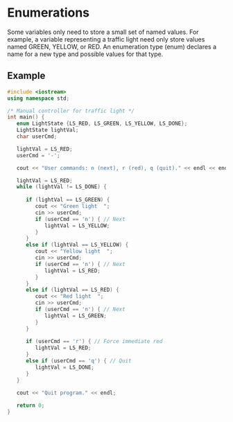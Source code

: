 # Enumerations

Some variables only need to store a small set of named values. For example, a variable representing a traffic light need only store values named GREEN, YELLOW, or RED. An enumeration type (enum) declares a name for a new type and possible values for that type.

## Example

```c++
#include <iostream>
using namespace std;

/* Manual controller for traffic light */
int main() {
   enum LightState {LS_RED, LS_GREEN, LS_YELLOW, LS_DONE};
   LightState lightVal;
   char userCmd;

   lightVal = LS_RED;
   userCmd = '-';

   cout << "User commands: n (next), r (red), q (quit)." << endl << endl;

   lightVal = LS_RED;
   while (lightVal != LS_DONE) {
      
      if (lightVal == LS_GREEN) {
         cout << "Green light  ";
         cin >> userCmd;
         if (userCmd == 'n') { // Next
            lightVal = LS_YELLOW;
         }
      }
      else if (lightVal == LS_YELLOW) {
         cout << "Yellow light  ";
         cin >> userCmd;
         if (userCmd == 'n') { // Next
            lightVal = LS_RED;
         }
      }
      else if (lightVal == LS_RED) {
         cout << "Red light  ";
         cin >> userCmd;
         if (userCmd == 'n') { // Next
            lightVal = LS_GREEN;
         }
      }
      
      if (userCmd == 'r') { // Force immediate red
         lightVal = LS_RED;
      }
      else if (userCmd == 'q') { // Quit
         lightVal = LS_DONE;
      }
   }
   
   cout << "Quit program." << endl;

   return 0;
}
```
